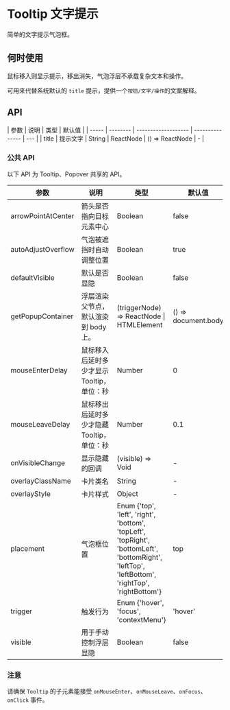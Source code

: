 # Tooltip 文字提示

简单的文字提示气泡框。

## 何时使用

鼠标移入则显示提示，移出消失，气泡浮层不承载复杂文本和操作。

可用来代替系统默认的 `title` 提示，提供一个`按钮/文字/操作`的文案解释。

## API

| 参数  | 说明     | 类型                | 默认值          |
| ----- | -------- | ------------------- | --------------- | --- |
| title | 提示文字 | String \| ReactNode | () => ReactNode | -   |

### 公共 API

以下 API 为 Tooltip、Popover 共享的 API。

| 参数               | 说明                                       | 类型                                                                                                                                            | 默认值              |
| ------------------ | ------------------------------------------ | ----------------------------------------------------------------------------------------------------------------------------------------------- | ------------------- |
| arrowPointAtCenter | 箭头是否指向目标元素中心                   | Boolean                                                                                                                                         | false               |
| autoAdjustOverflow | 气泡被遮挡时自动调整位置                   | Boolean                                                                                                                                         | true                |
| defaultVisible     | 默认是否显隐                               | Boolean                                                                                                                                         | false               |
| getPopupContainer  | 浮层渲染父节点，默认渲染到 body 上。       | (triggerNode) => ReactNode \| HTMLElement                                                                                                       | () => document.body |
| mouseEnterDelay    | 鼠标移入后延时多少才显示 Tooltip，单位：秒 | Number                                                                                                                                          | 0                   |
| mouseLeaveDelay    | 鼠标移出后延时多少才隐藏 Tooltip，单位：秒 | Number                                                                                                                                          | 0.1                 |
| onVisibleChange    | 显示隐藏的回调                             | (visible) => Void                                                                                                                               | -                   |
| overlayClassName   | 卡片类名                                   | String                                                                                                                                          | -                   |
| overlayStyle       | 卡片样式                                   | Object                                                                                                                                          | -                   |
| placement          | 气泡框位置                                 | Enum {'top', 'left', 'right', 'bottom', 'topLeft', 'topRight', 'bottomLeft', 'bottomRight', 'leftTop', 'leftBottom', 'rightTop', 'rightBottom'} | top                 |
| trigger            | 触发行为                                   | Enum {'hover', 'focus', 'contextMenu'}                                                                                                          | 'hover'             |
| visible            | 用于手动控制浮层显隐                       | Boolean                                                                                                                                         | false               |

### 注意

请确保 `Tooltip` 的子元素能接受 `onMouseEnter`、`onMouseLeave`、`onFocus`、`onClick` 事件。

